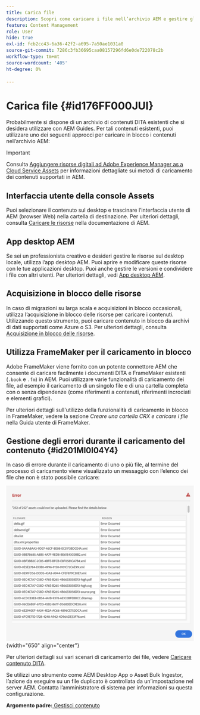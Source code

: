 ```yaml
---
title: Carica file
description: Scopri come caricare i file nell’archivio AEM e gestire gli errori. Conoscere l’interfaccia utente della console Assets, l’app desktop AEM, l’acquisizione in blocco delle risorse e utilizzare FrameMaker per il caricamento in blocco.
feature: Content Management
role: User
hide: true
exl-id: fcb2cc43-6a36-42f2-a695-7a50ae1031a0
source-git-commit: 7286c3fb36695caa08157296fd6e0de722078c2b
workflow-type: tm+mt
source-wordcount: '405'
ht-degree: 0%

---
```


# Carica file {#id176FF000JUI}

Probabilmente si dispone di un archivio di contenuti DITA esistenti che si desidera utilizzare con AEM Guides. Per tali contenuti esistenti, puoi utilizzare uno dei seguenti approcci per caricare in blocco i contenuti nell’archivio AEM:

>[!IMPORTANT]
>
> Consulta [Aggiungere risorse digitali ad Adobe Experience Manager as a Cloud Service Assets](https://experienceleague.adobe.com/docs/experience-manager-cloud-service/assets/manage/add-assets.html?lang=it) per informazioni dettagliate sui metodi di caricamento dei contenuti supportati in AEM.

## Interfaccia utente della console Assets

Puoi selezionare il contenuto sul desktop e trascinare l’interfaccia utente di AEM \(browser Web\) nella cartella di destinazione. Per ulteriori dettagli, consulta [Caricare le risorse](https://experienceleague.adobe.com/docs/experience-manager-cloud-service/assets/manage/add-assets.html?lang=it#upload-assets) nella documentazione di AEM.

## App desktop AEM

Se sei un professionista creativo e desideri gestire le risorse sul desktop locale, utilizza l’app desktop AEM. Puoi aprire e modificare queste risorse con le tue applicazioni desktop. Puoi anche gestire le versioni e condividere i file con altri utenti. Per ulteriori dettagli, vedi [App desktop AEM](https://experienceleague.adobe.com/docs/experience-manager-desktop-app/using/using.html?lang=it).

## Acquisizione in blocco delle risorse

In caso di migrazioni su larga scala e acquisizioni in blocco occasionali, utilizza l’acquisizione in blocco delle risorse per caricare i contenuti. Utilizzando questo strumento, puoi caricare contenuto in blocco da archivi di dati supportati come Azure o S3. Per ulteriori dettagli, consulta [Acquisizione in blocco delle risorse](https://experienceleague.adobe.com/docs/experience-manager-cloud-service/assets/manage/add-assets.html?lang=it#asset-bulk-ingestor).

## Utilizza FrameMaker per il caricamento in blocco

Adobe FrameMaker viene fornito con un potente connettore AEM che consente di caricare facilmente i documenti DITA e FrameMaker esistenti \(`.book` e `.fm`\) in AEM. Puoi utilizzare varie funzionalità di caricamento dei file, ad esempio il caricamento di un singolo file e di una cartella completa con o senza dipendenze \(come riferimenti a contenuti, riferimenti incrociati e elementi grafici\).

Per ulteriori dettagli sull&#39;utilizzo della funzionalità di caricamento in blocco in FrameMaker, vedere la sezione *Creare una cartella CRX e caricare i file* nella Guida utente di FrameMaker.

## Gestione degli errori durante il caricamento del contenuto {#id201MI0I04Y4}

In caso di errore durante il caricamento di uno o più file, al termine del processo di caricamento viene visualizzato un messaggio con l’elenco dei file che non è stato possibile caricare:

![](images/uuid-files-failed-to-upload_cs.png){width="650" align="center"}

Per ulteriori dettagli sui vari scenari di caricamento dei file, vedere [Caricare contenuto DITA](authoring-file-management.md#).

Se utilizzi uno strumento come AEM Desktop App o Asset Bulk Ingestor, l’azione da eseguire su un file duplicato è controllata da un’impostazione nel server AEM. Contatta l’amministratore di sistema per informazioni su questa configurazione.

**Argomento padre:**&#x200B;[ Gestisci contenuto](authoring.md)
